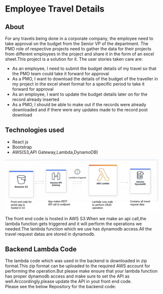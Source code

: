 <h1>Employee Travel Details</h1>
<h2>About</h2>
For any travels being done in a corporate company, the employee need to take approval on the budget from the Senior VP of the department. The PMO role of respective projects need to gather the data for their projects from different employees in the project and share it in the form of an excel sheet.This project is a solution for it.
The user stories taken care are:
<ul>
  <li>As an employee, I need to submit the budget details of my travel so that the PMO team could take it forward for approval</li>
  <li>As a PMO, I want to download the details of the budget of the traveller in my project in the excel sheet format for a specific period to take it forward for approval</li>
  <li>As an employee, I want to update the budget details later on for the record already inserted</li>
  <li>As a PMO, I should be able to make out if the records were already downloaded and if there were any updates made to the record post download</li>
  </ul>
  
  <h2>Technologies used</h2>
  <ul>
  <li>React js</li>
  <li>Bootstrap</li>
  <li>AWS(S3,API Gateway,Lambda,DynamoDB)</li>
  </ul>
<img src="public/Diagram.png" width="2000">
<p>The front end code is hosted in AWS S3.When we make an api call,the lambda function gets triggered and it will perform the operations we needed.The lambda function which we use has dynamodb access.All the travel request datas are stored in dynamodb.</p>

<h2>Backend Lambda Code</h2>
The lambda code which was used in the backend is downloaded in zip format.This zip format can be uploaded to the required AWS account for performing the operation.But please make ensure that your lambda function has proper dynamodb access and make sure to set the API as well.Arccordingly,please update the API in yout front end code.
<br>
Please see the below Repository for the backend code:
